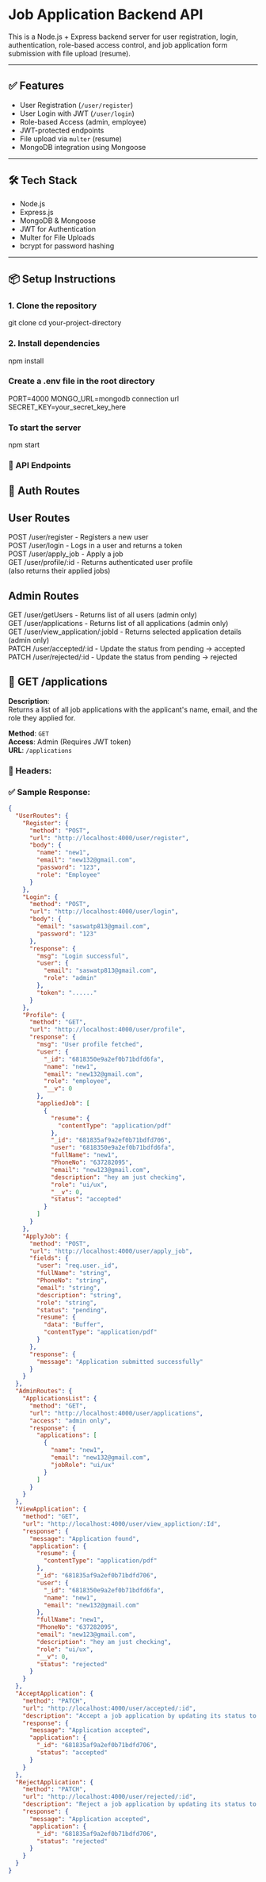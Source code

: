 # Job Application Backend API

This is a Node.js + Express backend server for user registration, login, authentication, role-based access control, and job application form submission with file upload (resume).

---

## ✅ Features

- User Registration (`/user/register`)
- User Login with JWT (`/user/login`)
- Role-based Access (admin, employee)
- JWT-protected endpoints
- File upload via `multer` (resume)
- MongoDB integration using Mongoose

---

## 🛠 Tech Stack

- Node.js
- Express.js
- MongoDB & Mongoose
- JWT for Authentication
- Multer for File Uploads
- bcrypt for password hashing

---

## 📦 Setup Instructions

### 1. Clone the repository

git clone <your-repo-url>
cd your-project-directory

### 2. Install dependencies

npm install

### Create a .env file in the root directory

PORT=4000
MONGO_URL=mongodb connection url
SECRET_KEY=your_secret_key_here

### To start the server

npm start

### 📁 API Endpoints

## 🔐 Auth Routes

## User Routes

POST /user/register - Registers a new user  
POST /user/login - Logs in a user and returns a token  
POST /user/apply_job - Apply a job  
GET /user/profile/:id - Returns authenticated user profile  
 (also returns their applied jobs)

## Admin Routes

GET /user/getUsers - Returns list of all users (admin only)  
GET /user/applications - Returns list of all applications (admin only)  
GET /user/view_application/:jobId - Returns selected application details (admin only)  
PATCH /user/accepted/:id - Update the status from pending → accepted  
PATCH /user/rejected/:id - Update the status from pending → rejected

## 📄 GET /applications

**Description**:  
Returns a list of all job applications with the applicant's name, email, and the role they applied for.

**Method**: `GET`  
**Access**: Admin (Requires JWT token)  
**URL**: `/applications`

### 🔐 Headers:

### ✅ Sample Response:

```json
{
  "UserRoutes": {
    "Register": {
      "method": "POST",
      "url": "http://localhost:4000/user/register",
      "body": {
        "name": "new1",
        "email": "new132@gmail.com",
        "password": "123",
        "role": "Employee"
      }
    },
    "Login": {
      "method": "POST",
      "url": "http://localhost:4000/user/login",
      "body": {
        "email": "saswatp813@gmail.com",
        "password": "123"
      },
      "response": {
        "msg": "Login successful",
        "user": {
          "email": "saswatp813@gmail.com",
          "role": "admin"
        },
        "token": "......"
      }
    },
    "Profile": {
      "method": "GET",
      "url": "http://localhost:4000/user/profile",
      "response": {
        "msg": "User profile fetched",
        "user": {
          "_id": "6818350e9a2ef0b71bdfd6fa",
          "name": "new1",
          "email": "new132@gmail.com",
          "role": "employee",
          "__v": 0
        },
        "appliedJob": [
          {
            "resume": {
              "contentType": "application/pdf"
            },
            "_id": "681835af9a2ef0b71bdfd706",
            "user": "6818350e9a2ef0b71bdfd6fa",
            "fullName": "new1",
            "PhoneNo": "637282095",
            "email": "new123@gmail.com",
            "description": "hey am just checking",
            "role": "ui/ux",
            "__v": 0,
            "status": "accepted"
          }
        ]
      }
    },
    "ApplyJob": {
      "method": "POST",
      "url": "http://localhost:4000/user/apply_job",
      "fields": {
        "user": "req.user._id",
        "fullName": "string",
        "PhoneNo": "string",
        "email": "string",
        "description": "string",
        "role": "string",
        "status": "pending",
        "resume": {
          "data": "Buffer",
          "contentType": "application/pdf"
        }
      },
      "response": {
        "message": "Application submitted successfully"
      }
    }
  },
  "AdminRoutes": {
    "ApplicationsList": {
      "method": "GET",
      "url": "http://localhost:4000/user/applications",
      "access": "admin only",
      "response": {
        "applications": [
          {
            "name": "new1",
            "email": "new132@gmail.com",
            "jobRole": "ui/ux"
          }
        ]
      }
    }
  },
  "ViewApplication": {
    "method": "GET",
    "url": "http://localhost:4000/user/view_appliction/:Id",
    "response": {
      "message": "Application found",
      "application": {
        "resume": {
          "contentType": "application/pdf"
        },
        "_id": "681835af9a2ef0b71bdfd706",
        "user": {
          "_id": "6818350e9a2ef0b71bdfd6fa",
          "name": "new1",
          "email": "new132@gmail.com"
        },
        "fullName": "new1",
        "PhoneNo": "637282095",
        "email": "new123@gmail.com",
        "description": "hey am just checking",
        "role": "ui/ux",
        "__v": 0,
        "status": "rejected"
      }
    }
  },
  "AcceptApplication": {
    "method": "PATCH",
    "url": "http://localhost:4000/user/accepted/:id",
    "description": "Accept a job application by updating its status to 'accepted'.",
    "response": {
      "message": "Application accepted",
      "application": {
        "_id": "681835af9a2ef0b71bdfd706",
        "status": "accepted"
      }
    }
  },
  "RejectApplication": {
    "method": "PATCH",
    "url": "http://localhost:4000/user/rejected/:id",
    "description": "Reject a job application by updating its status to 'rejected'.",
    "response": {
      "message": "Application accepted",
      "application": {
        "_id": "681835af9a2ef0b71bdfd706",
        "status": "rejected"
      }
    }
  }
}
```
